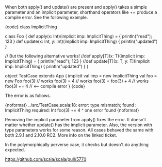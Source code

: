 When both apply() and update() are present and apply() takes a simple parameter and an implicit parameter, shorthand operators like += produce a compile error. See the following example.

{code}
class ImplicitThing

class Foo {
  def apply(x: Int)(implicit imp: ImplicitThing) = { println("read"); 123 }
  def update(x: Int, y: Int)(implicit imp: ImplicitThing) { println("updated") }
  
  // But the following alternative works!
  //def apply[T](x: T)(implicit imp: ImplicitThing) = { println("read"); 123 }
  //def update[T](x: T, y: T)(implicit imp: ImplicitThing) { println("updated") }
}

object TestCase extends App {
  implicit val imp = new ImplicitThing
  val foo = new Foo
  foo(3)               // works
  foo(3) = 4           // works
  foo(3) = foo(3) + 4  // works
  foo(3) += 4          // <-- compile error
}
{code}

The error is as follows.

{noformat}
../src/TestCase.scala:18: error: type mismatch;
 found   : ImplicitThing
 required: Int
  foo(3) += 4
     ^
one error found
{noformat}

Removing the implicit parameter from apply() fixes the error. It doesn't matter whether update() has the implicit parameter. Also, the version with type parameters works for some reason. All cases behaved the same with both 2.9.1 and 2.10.0 RC2.
More info on the linked ticket.

In the polymorphically perverse case, it checks but doesn't do anything expected.

https://github.com/scala/scala/pull/5770
